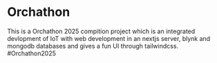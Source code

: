 <h1>Orchathon</h1>
This is a Orchathon 2025 compition project which is an integrated devlopment of IoT with web development in an nextjs server, blynk and mongodb databases and gives a fun UI through tailwindcss. 
#Orchathon2025
